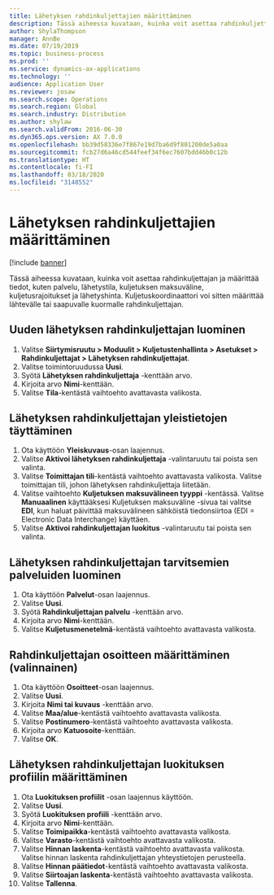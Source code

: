 ```yaml
---
title: Lähetyksen rahdinkuljettajien määrittäminen
description: Tässä aiheessa kuvataan, kuinka voit asettaa rahdinkuljettajan ja määrittää tiedot, kuten palvelu, lähetystila, kuljetuksen maksuväline, kuljetusrajoitukset ja lähetyshinta.
author: ShylaThompson
manager: AnnBe
ms.date: 07/19/2019
ms.topic: business-process
ms.prod: ''
ms.service: dynamics-ax-applications
ms.technology: ''
audience: Application User
ms.reviewer: josaw
ms.search.scope: Operations
ms.search.region: Global
ms.search.industry: Distribution
ms.author: shylaw
ms.search.validFrom: 2016-06-30
ms.dyn365.ops.version: AX 7.0.0
ms.openlocfilehash: bb39d58336e7f867e19d7ba6d9f801200de5a0aa
ms.sourcegitcommit: fcb27d6a46cd544feef34f6ec7607bdd46b0c12b
ms.translationtype: HT
ms.contentlocale: fi-FI
ms.lasthandoff: 03/18/2020
ms.locfileid: "3148552"
---
```

# <a name="set-up-shipping-carriers"></a>Lähetyksen rahdinkuljettajien määrittäminen

[!include [banner](../../includes/banner.md)]

Tässä aiheessa kuvataan, kuinka voit asettaa rahdinkuljettajan ja määrittää tiedot, kuten palvelu, lähetystila, kuljetuksen maksuväline, kuljetusrajoitukset ja lähetyshinta. Kuljetuskoordinaattori voi sitten määrittää lähtevälle tai saapuvalle kuormalle rahdinkuljettajan.


## <a name="create-a-new-shipping-carrier"></a>Uuden lähetyksen rahdinkuljettajan luominen
1. Valitse **Siirtymisruutu > Moduulit > Kuljetustenhallinta > Asetukset > Rahdinkuljettajat > Lähetyksen rahdinkuljettajat**.
2. Valitse toimintoruudussa **Uusi**.
3. Syötä **Lähetyksen rahdinkuljettaja** -kenttään arvo.
4. Kirjoita arvo **Nimi**-kenttään.
5. Valitse **Tila**-kentästä vaihtoehto avattavasta valikosta.

## <a name="fill-in-the-general-information-for-the-shipping-carrier"></a>Lähetyksen rahdinkuljettajan yleistietojen täyttäminen
1. Ota käyttöön **Yleiskuvaus**-osan laajennus.
2. Valitse **Aktivoi lähetyksen rahdinkuljettaja** -valintaruutu tai poista sen valinta.
3. Valitse **Toimittajan tili**-kentästä vaihtoehto avattavasta valikosta. Valitse toimittajan tili, johon lähetyksen rahdinkuljettaja liitetään.  
4. Valitse vaihtoehto **Kuljetuksen maksuvälineen tyyppi** -kentässä. Valitse **Manuaalinen** käyttääksesi Kuljetuksen maksuväline -sivua tai valitse **EDI**, kun haluat päivittää maksuvälineen sähköistä tiedonsiirtoa (EDI = Electronic Data Interchange) käyttäen.  
5. Valitse **Aktivoi rahdinkuljettajan luokitus** -valintaruutu tai poista sen valinta.

## <a name="create-the-necessary-services-for-the-shipping-carrier"></a>Lähetyksen rahdinkuljettajan tarvitsemien palveluiden luominen
1. Ota käyttöön **Palvelut**-osan laajennus.
2. Valitse **Uusi**.
3. Syötä **Rahdinkuljettajan palvelu** -kenttään arvo.
4. Kirjoita arvo **Nimi**-kenttään.
5. Valitse **Kuljetusmenetelmä**-kentästä vaihtoehto avattavasta valikosta.

## <a name="set-up-the-address-for-the-carrier-optional"></a>Rahdinkuljettajan osoitteen määrittäminen (valinnainen)
1. Ota käyttöön **Osoitteet**-osan laajennus.
2. Valitse **Uusi**.
3. Kirjoita **Nimi tai kuvaus** -kenttään arvo.
4. Valitse **Maa/alue**-kentästä vaihtoehto avattavasta valikosta.
5. Valitse **Postinumero**-kentästä vaihtoehto avattavasta valikosta.
6. Kirjoita arvo **Katuosoite**-kenttään.
7. Valitse **OK**.

## <a name="set-up-the-rating-profile-for-the-shipping-carrier"></a>Lähetyksen rahdinkuljettajan luokituksen profiilin määrittäminen
1. Ota **Luokituksen profiilit** -osan laajennus käyttöön.
2. Valitse **Uusi**.
3. Syötä **Luokituksen profiili** -kenttään arvo.
4. Kirjoita arvo **Nimi**-kenttään.
5. Valitse **Toimipaikka**-kentästä vaihtoehto avattavasta valikosta.
6. Valitse **Varasto**-kentästä vaihtoehto avattavasta valikosta.
7. Valitse **Hinnan laskenta**-kentästä vaihtoehto avattavasta valikosta. Valitse hinnan laskenta rahdinkuljettajan yhteystietojen perusteella.  
8. Valitse **Hinnan päätiedot**-kentästä vaihtoehto avattavasta valikosta.
9. Valitse **Siirtoajan laskenta**-kentästä vaihtoehto avattavasta valikosta.
10. Valitse **Tallenna**.

